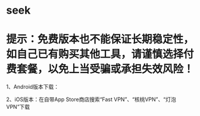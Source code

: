 # seek
# 提示：免费版本也不能保证长期稳定性，如自己已有购买其他工具，请谨慎选择付费套餐，以免上当受骗或承担失效风险！

1、Android版本下载：


2、iOS版本：在自带App Store商店搜索“Fast VPN”、“核桃VPN”、“灯泡VPN”下载
